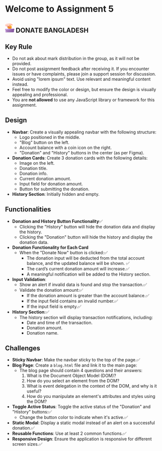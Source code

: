 # Welcome to Assignment 5

## <img width=30px src="assets/logo.png"/> DONATE BANGLADESH

## Key Rule

- Do not ask about mark distribution in the group, as it will not be provided.
- Do not post assignment feedback after receiving it. If you encounter issues or have complaints, please join a support session for discussion.
- Avoid using "lorem ipsum" text. Use relevant and meaningful content instead.
- Feel free to modify the color or design, but ensure the design is visually appealing and professional.
- You are **not allowed** to use any JavaScript library or framework for this assignment.

## Design

- **Navbar**: Create a visually appealing navbar with the following structure:
  - Logo positioned in the middle.
  - "Blog" button on the left.
  - Account balance with a coin icon on the right.
  - "Donation" and "History" buttons in the center (as per Figma).
- **Donation Cards**: Create 3 donation cards with the following details:
  - Image on the left.
  - Donation title.
  - Donation info.
  - Current donation amount.
  - Input field for donation amount.
  - Button for submitting the donation.
- **History Section**: Initially hidden and empty.

## Functionalities

- **Donation and History Button Functionality**✅
  - Clicking the "History" button will hide the donation data and display the history.
  - Clicking the "Donation" button will hide the history and display the donation data.
- **Donation Functionality for Each Card**
  - When the "Donate Now" button is clicked:✅
    - The donation input will be deducted from the total account balance, and the updated balance will be shown. ✅
    - The card’s current donation amount will increase.✅
    - A meaningful notification will be added to the History section.
- **Input Validation**:
  - Show an alert if invalid data is found and stop the transaction.✅
  - Validate the donation amount:✅
    - If the donation amount is greater than the account balance.✅
    - If the input field contains an invalid number.✅
    - If the input field is empty.✅
- **History Section**:✅
  - The history section will display transaction notifications, including:
    - Date and time of the transaction.
    - Donation amount.
    - Donation name.

## Challenges

- **Sticky Navbar**: Make the navbar sticky to the top of the page.✅
- **Blog Page**: Create a `blog.html` file and link it to the main page:
  - The blog page should contain 4 questions and their answers:
    1. What is the Document Object Model (DOM)?
    2. How do you select an element from the DOM?
    3. What is event delegation in the context of the DOM, and why is it useful?
    4. How do you manipulate an element's attributes and styles using the DOM?
- **Toggle Active Status**: Toggle the active status of the "Donation" and "History" buttons:✅
  - Change the button color to indicate when it's active.✅
- **Static Modal**: Display a static modal instead of an alert on a successful donation.✅
- **Reusable Functions**: Use at least 2 common functions.✅
- **Responsive Design**: Ensure the application is responsive for different screen sizes.✅



